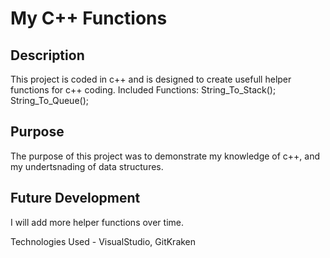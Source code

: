 # My C++ Functions

## Description
This project is coded in c++ and is designed to create usefull helper functions for c++ coding. 
Included Functions:
String_To_Stack();
String_To_Queue();

## Purpose
The purpose of this project was to demonstrate my knowledge of c++, and my undertsnading of data structures.

## Future Development
I will add more helper functions over time.

Technologies Used - VisualStudio, GitKraken
